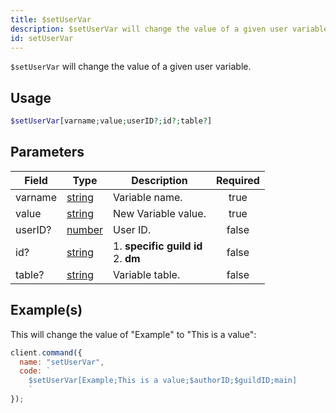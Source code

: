 ```yaml
---
title: $setUserVar
description: $setUserVar will change the value of a given user variable.
id: setUserVar
---
```


`$setUserVar` will change the value of a given user variable.

## Usage

```php
$setUserVar[varname;value;userID?;id?;table?]
```

## Parameters

| Field   | Type                                                                                              | Description                               | Required |
| ------- | ------------------------------------------------------------------------------------------------- | ----------------------------------------- | :------: |
| varname | [string](https://developer.mozilla.org/en-US/docs/Web/JavaScript/Reference/Global_Objects/String) | Variable name.                            |   true   |
| value   | [string](https://developer.mozilla.org/en-US/docs/Web/JavaScript/Reference/Global_Objects/String) | New Variable value.                       |   true   |
| userID? | [number](https://developer.mozilla.org/en-US/docs/Web/JavaScript/Reference/Global_Objects/Number) | User ID.                                  |  false   |
| id?     | [string](https://developer.mozilla.org/en-US/docs/Web/JavaScript/Reference/Global_Objects/String) | 1. **specific guild id** <br /> 2. **dm** |  false   |
| table?  | [string](https://developer.mozilla.org/en-US/docs/Web/JavaScript/Reference/Global_Objects/String) | Variable table.                           |  false   |

## Example(s)

This will change the value of "Example" to "This is a value":

```javascript
client.command({
  name: "setUserVar",
  code: `
    $setUserVar[Example;This is a value;$authorID;$guildID;main]
    `
});
```
